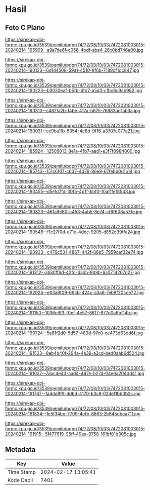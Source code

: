 # Hasil

## Foto C Plano

https://sirekap-obj-formc.kpu.go.id/3539/pemilu/pdpr/74/72/08/10/03/7472081003015-20240214-195909--a9a7de6f-c056-4bdf-aba4-26c0bd746a00.jpg

https://sirekap-obj-formc.kpu.go.id/3539/pemilu/pdpr/74/72/08/10/03/7472081003015-20240214-190123--6d1d4508-59a1-4510-8f6b-7189df1dc847.jpg

https://sirekap-obj-formc.kpu.go.id/3539/pemilu/pdpr/74/72/08/10/03/7472081003015-20240214-190223--b3030eaf-b5fb-4fd7-a5d3-cfbc6c9ab982.jpg

https://sirekap-obj-formc.kpu.go.id/3539/pemilu/pdpr/74/72/08/10/03/7472081003015-20240214-190313--c487fa2b-f4be-417a-b675-76883ad1ab3a.jpg

https://sirekap-obj-formc.kpu.go.id/3539/pemilu/pdpr/74/72/08/10/03/7472081003015-20240214-190031--ce9ba1fb-5354-4e8d-9f16-a3707e077a21.jpg

https://sirekap-obj-formc.kpu.go.id/3539/pemilu/pdpr/74/72/08/10/03/7472081003015-20240214-185924--12506013-8e1a-41b7-aad1-e3f7f8984800.jpg

https://sirekap-obj-formc.kpu.go.id/3539/pemilu/pdpr/74/72/08/10/03/7472081003015-20240214-185743--151c6f07-c637-4d79-86e9-67febb0d1b14.jpg

https://sirekap-obj-formc.kpu.go.id/3539/pemilu/pdpr/74/72/08/10/03/7472081003015-20240214-190455--d5efd7fd-30f5-4d1f-bbf0-10af1fef8543.jpg

https://sirekap-obj-formc.kpu.go.id/3539/pemilu/pdpr/74/72/08/10/03/7472081003015-20240214-190823--461a9580-c453-4ab5-8e74-cf8f608a571e.jpg

https://sirekap-obj-formc.kpu.go.id/3539/pemilu/pdpr/74/72/08/10/03/7472081003015-20240214-190548--f1c27f0d-e71e-4ddc-9205-d852d39ffe24.jpg

https://sirekap-obj-formc.kpu.go.id/3539/pemilu/pdpr/74/72/08/10/03/7472081003015-20240214-190933--c476c531-4867-442f-86b5-7959cef32e74.jpg

https://sirekap-obj-formc.kpu.go.id/3539/pemilu/pdpr/74/72/08/10/03/7472081003015-20240214-191312--ab80ff6d-42fc-4adb-9d9b-6a0714267d27.jpg

https://sirekap-obj-formc.kpu.go.id/3539/pemilu/pdpr/74/72/08/10/03/7472081003015-20240214-192024--e03a9f09-69cb-424c-a3a6-7eb8f20cce72.jpg

https://sirekap-obj-formc.kpu.go.id/3539/pemilu/pdpr/74/72/08/10/03/7472081003015-20240214-191150--1036c6f3-f0ef-4e57-8617-977d0a6bf14b.jpg

https://sirekap-obj-formc.kpu.go.id/3539/pemilu/pdpr/74/72/08/10/03/7472081003015-20240214-190724--5a81f2d0-5d57-483d-97c0-ce473d63dd6f.jpg

https://sirekap-obj-formc.kpu.go.id/3539/pemilu/pdpr/74/72/08/10/03/7472081003015-20240214-191533--8eb4b40f-294a-4a39-a3cd-bed0aab6d504.jpg

https://sirekap-obj-formc.kpu.go.id/3539/pemilu/pdpr/74/72/08/10/03/7472081003015-20240214-191637--7abc4e43-aad4-447e-b274-04e6a204dd41.jpg

https://sirekap-obj-formc.kpu.go.id/3539/pemilu/pdpr/74/72/08/10/03/7472081003015-20240214-191747--fa4dd9f9-ddbd-4170-b3c8-02def1bb0b2c.jpg

https://sirekap-obj-formc.kpu.go.id/3539/pemilu/pdpr/74/72/08/10/03/7472081003015-20240214-191834--1e5f34be-7799-4efb-8863-2b845dbea71f.jpg

https://sirekap-obj-formc.kpu.go.id/3539/pemilu/pdpr/74/72/08/10/03/7472081003015-20240214-191915--5f477619-95ff-49ea-9758-161bf01b305c.jpg


## Metadata

| Key        | Value               |
| ---------- | ------------------- |
| Time Stamp | 2024-02-17 13:05:41 |
| Kode Dapil | 7401                |



